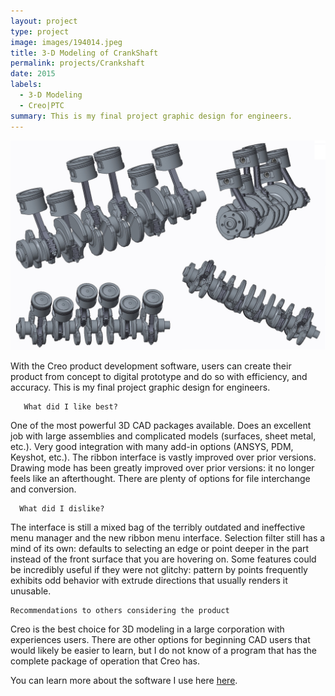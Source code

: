 ```yaml
---
layout: project
type: project
image: images/194014.jpeg
title: 3-D Modeling of CrankShaft
permalink: projects/Crankshaft
date: 2015
labels:
  - 3-D Modeling
  - Creo|PTC
summary: This is my final project graphic design for engineers.
---
```


 </p>
  <img class="ui medium right floated image" src="/images/Lam_0867043_FinalProject.jpg">
  <p>With the Creo product development software, users can create their product from concept to digital prototype and do so with efficiency, and accuracy. This is my final project graphic design for engineers.
       
       What did I like best?

One of the most powerful 3D CAD packages available. Does an excellent job with large assemblies and complicated models (surfaces, sheet metal, etc.). Very good integration with many add-in options (ANSYS, PDM, Keyshot, etc.). The ribbon interface is vastly improved over prior versions. Drawing mode has been greatly improved over prior versions: it no longer feels like an afterthought. There are plenty of options for file interchange and conversion.

      What did I dislike?

The interface is still a mixed bag of the terribly outdated and ineffective menu manager and the new ribbon menu interface. Selection filter still has a mind of its own: defaults to selecting an edge or point deeper in the part instead of the front surface that you are hovering on. Some features could be incredibly useful if they were not glitchy: pattern by points frequently exhibits odd behavior with extrude directions that usually renders it unusable.

    Recommendations to others considering the product

Creo is the best choice for 3D modeling in a large corporation with experiences users. There are other options for beginning CAD users that would likely be easier to learn, but I do not know of a program that has the complete package of operation that Creo has.

You can learn more about the software I use here [here](http://www.ptc.com/cad/creo).



